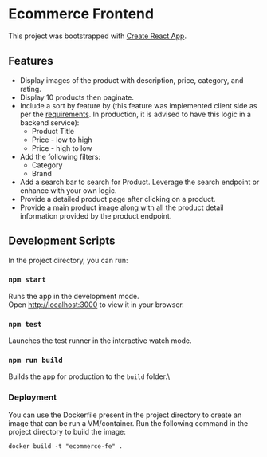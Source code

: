 # Ecommerce Frontend

This project was bootstrapped with [Create React App](https://github.com/facebook/create-react-app).

## Features
- Display images of the product with description, price, category, and rating.
- Display 10 products then paginate.
- Include a sort by feature by (this feature was implemented client side as per the [requirements](../../README.md). In production, it is advised to have this logic in a backend service):
    - Product Title
    - Price - low to high
    - Price - high to low
- Add the following filters:
    - Category
    - Brand
- Add a search bar to search for Product. Leverage the search endpoint or enhance with your own logic.
- Provide a detailed product page after clicking on a product.
- Provide a main product image along with all the product detail information provided by the product endpoint.

## Development Scripts

In the project directory, you can run:

### `npm start`

Runs the app in the development mode.\
Open [http://localhost:3000](http://localhost:3000) to view it in your browser.

### `npm test`

Launches the test runner in the interactive watch mode.

### `npm run build`

Builds the app for production to the `build` folder.\

### Deployment
You can use the Dockerfile present in the project directory to create an image that can be run a VM/container.
Run the following command in the project directory to build the image:

`docker build -t "ecommerce-fe" .`
